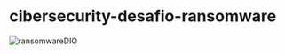 # cibersecurity-desafio-ransomware
![ransomwareDIO](https://github.com/igor-me/cibersecurity-desafio-ransomware/assets/103320637/7d96568c-d9f6-42f2-8176-bdfd183d7c08)
